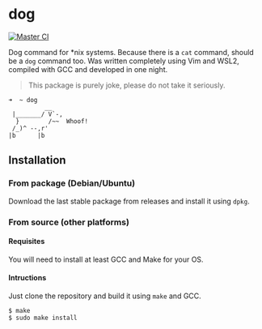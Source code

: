 # dog


[![Master CI](https://github.com/zerasul/dog/actions/workflows/ci.yml/badge.svg?branch=master)](https://github.com/zerasul/dog/actions/workflows/ci.yml)

Dog command for *nix systems. Because there is a `cat` command, should be a `dog` command too. Was written completely using Vim and WSL2, compiled with GCC and developed in one night.

> This package is purely joke, please do not take it seriously.

```
➜  ~ dog
          __
 |_______/ V`-,
  }        /~~  Whoof!
 /_)^ --,r'
|b      |b
```


## Installation

### From package (Debian/Ubuntu)

Download the last stable package from releases and install it using `dpkg`.

### From source (other platforms)

#### Requisites

You will need to install at least GCC and Make for your OS.

#### Intructions

Just clone the repository and build it using `make` and GCC.

```shell
$ make
$ sudo make install
```
